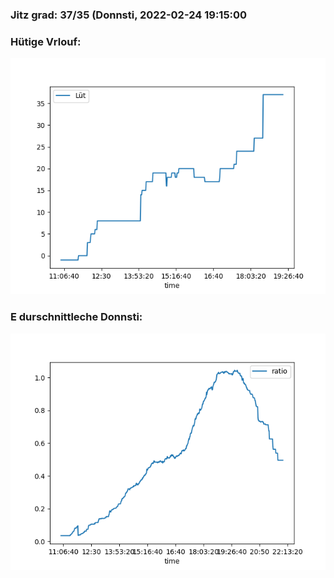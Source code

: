 ### Jitz grad: 37/35 (Donnsti, 2022-02-24 19:15:00

### Hütige Vrlouf:
![Graph](Today.png)

### E durschnittleche Donnsti:
![Graph](Donnsti.png)